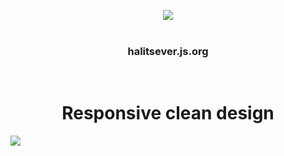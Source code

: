 <p align="center"><img src="https://i.ibb.co/C8vTXRy/icn.png">
<br>
<br>
<h3 align="center">halitsever.js.org</h3><br>
<h1 align="center">Responsive clean design</h1>
<img src="https://i.ibb.co/2yg19Dx/Ekran-Al-nt-s.png">
</p>